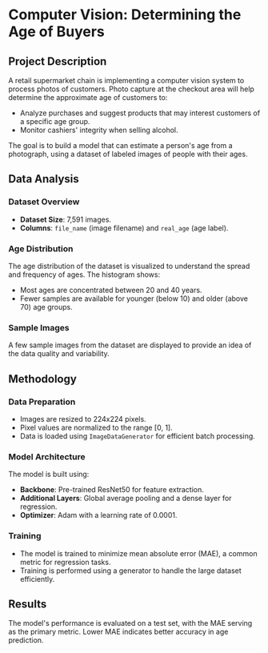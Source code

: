 # Computer Vision: Determining the Age of Buyers

## Project Description

A retail supermarket chain is implementing a computer vision system to process photos of customers. Photo capture at the checkout area will help determine the approximate age of customers to:
- Analyze purchases and suggest products that may interest customers of a specific age group.
- Monitor cashiers' integrity when selling alcohol.

The goal is to build a model that can estimate a person's age from a photograph, using a dataset of labeled images of people with their ages.

## Data Analysis

### Dataset Overview
- **Dataset Size**: 7,591 images.
- **Columns**: `file_name` (image filename) and `real_age` (age label).

### Age Distribution
The age distribution of the dataset is visualized to understand the spread and frequency of ages. The histogram shows:
- Most ages are concentrated between 20 and 40 years.
- Fewer samples are available for younger (below 10) and older (above 70) age groups.

### Sample Images
A few sample images from the dataset are displayed to provide an idea of the data quality and variability.

## Methodology

### Data Preparation
- Images are resized to 224x224 pixels.
- Pixel values are normalized to the range [0, 1].
- Data is loaded using `ImageDataGenerator` for efficient batch processing.

### Model Architecture
The model is built using:
- **Backbone**: Pre-trained ResNet50 for feature extraction.
- **Additional Layers**: Global average pooling and a dense layer for regression.
- **Optimizer**: Adam with a learning rate of 0.0001.

### Training
- The model is trained to minimize mean absolute error (MAE), a common metric for regression tasks.
- Training is performed using a generator to handle the large dataset efficiently.

## Results
The model's performance is evaluated on a test set, with the MAE serving as the primary metric. Lower MAE indicates better accuracy in age prediction.
